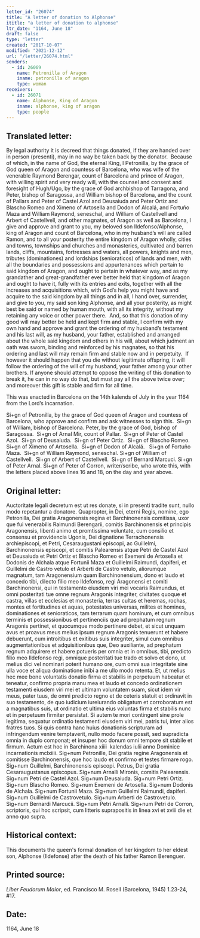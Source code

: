 ```yaml
---
letter_id: "26074"
title: "A letter of donation to Alphonse"
ititle: "a letter of donation to alphonse"
ltr_date: "1164, June 18"
draft: false
type: "letter"
created: "2017-10-07"
modified: "2021-12-12"
url: "/letter/26074.html"
senders:
  - id: 26069
    name: Petronilla of Aragon
    iname: petronilla of aragon
    type: woman
receivers:
  - id: 26071
    name: Alphonse, King of Aragon
    iname: alphonse, king of aragon
    type: people
---
```

<h2> Translated letter:</h2><p>By legal authority it is decreed that things donated, if they are handed over in person (presenti), may in no way be taken back by the donator.&nbsp; Because of which, in the name of God, the eternal King, I Petronilla, by the grace of God queen of Aragon and countess of Barcelona, who was wife of the venerable Raymond Berengar, count of Barcelona and prince of Aragon, with willing spirit and very ready will, with the counsel and consent and foresight of Hugh/Ugo, by the grace of God archbishop of Tarragona, and Peter, bishop of Saragossa, and William bishop of Barcelona, and the count of Pallars and Peter of Castel Azol and Deusaiuda and Peter Ortiz and Blascho Romeo and Ximeno of Artosella and Dodon of Alcalá, and Fortuño Maza and William Raymond, seneschal, and William of Castellvell and Arbert of Castellvell, and other magnates, of Aragon as well as Barcelona, I give and approve and grant to you, my beloved son Ildefonso/Alphonse, king of Aragon and count of Barcelona, who in my husband’s will are called Ramon, and to all your posterity the entire kingdom of Aragon wholly, cities and towns, townships and churches and monasteries, cultivated and barren lands, cliffs, mountains, fortresses and waters, all powers, knights and men, tributes (dominationes) and lordships (senioraticos) of lands and men, with all the boundaries and possessions and appurtenances which pertain to said kingdom of Aragon, and ought to pertain in whatever way, and as my grandather and great-grandfather ever better held that kingdom of Aragon and ought to have it, fully with its entries and exits, together with all the increases and acquisitions which, with God’s help you might have and acquire to the said kingdom by all things and in all, I hand over, surrender, and give to you, my said son king Alphonse, and all your posterity, as might best be said or named by human mouth, with all its integrity, without my retaining any voice or other power there.&nbsp; And, so that this donation of my good will may better be held and kept firm and stable, I confirm with my own hand and approve and grant the ordering of my husband’s testament and his last will, as my husband, your father, established and arranged about the whole said kingdom and others in his will, about which judment an oath was sworn, binding and reinforced by his magnates, so that his ordering and last will may remain firm and stable now and in perpetuity.&nbsp; If however it should happen that you die without legitimate offspring, it will follow the ordering of the will of my husband, your father among your other brothers. If anyone should attempt to oppose the writing of this donation to break it, he can in no way do that, but must pay all the above twice over; and moreover this gift is stable and firm for all time.</p><p>This was enacted in Barcelona on the 14th kalends of July in the year 1164 from the Lord’s incarnation.&nbsp;</p><p>Si+gn of Petronilla, by the grace of God queen of Aragon and countess of Barcelona, who approve and confirm and ask witnesses to sign this.&nbsp; Si+gn of William, bishop of Barcelona. Peter, by the grace of God, bishop of Saragossa.&nbsp; Si+gn of Arnal Mir, count of Pallar.&nbsp; Si+gn of Peter of Castel Azol.&nbsp; Si+gn of Deusaiuda.&nbsp; Si+gn of Peter Ortiz.&nbsp; Si+gn of Blascho Romeo.&nbsp; Si+gn of Ximeno of Artosella.&nbsp; Si+gn of Dodon of Alcalá.&nbsp; &nbsp;Si+gn of Fortuño Maza.&nbsp; Si+gn of William Raymond, seneschal. Si+gn of William of Castellvell.&nbsp; Si+gn of Arbert of Castellvell.&nbsp; Si+gn of Bernard Marcuci. Si+gn of Peter Arnal. Si+gn of Peter of Corron, writer/scribe, who wrote this, with the letters placed above lines 16 and 18, on the day and year above.</p><h2 class="mt-4"> Original letter:</h2><p><span>Auctoritate legali decretum est ut res donate, si in presenti tradite sunt, nullo modo repetantur a donatore. Quapropter, in Dei, eterni Regis, nomine, ego Petronilla, Dei gratia Aragonensis regina et Barchinonensis comitissa, uxor que fui venerabilis Raimundi Berengarii, comitis Barchinonensis et principis Aragonensis, libenti animo et promtissima voluntate, cum consilio et consensu et providencia Ugonis, Dei dignatione Terrachonensis archiepiscopi, et Petri, Cesaraugustani episcopi, ac Guillelmi, Barchinonensis episcopi, et comitis Palearensis atque Petri de Castel Azol et Deusaiuda et Petri Ortiz et Blascho Romeo et Exemeni de Artosella et Dodonis de Alchala atque Fortunii Maza et Guillelmi Raimundi, dapiferi, et Guillelmi de Castro vetulo et Arberti de Castro vetulo, aliorumque magnatum, tam Aragonensium quam Barchinonensium, dono et laudo et concedo tibi, dilecto filio meo Ildefonso, regi Aragonensi et comiti Barchinonensi, qui in testamento eiusdem viri mei vocaris Raimundus, et omni posteritati tue omne regnum Aragonis integriter, civitates quoque et castra, villas et ecclesias et monasteria, terras cultas et heremas, rochas, montes et fortitudines et aquas, potestates universas, milites et homines, dominationes et senioraticos, tam terrarum quam hominum, et cum omnibus terminis et possessionibus et pertinenciis que ad prephatum regnum Aragonis pertinet, et quocumque modo pertinere debet, et sicut unquam avus et proavus meus melius ipsum regnum Aragonis tenuerunt et habere debuerunt, cum introitibus et exitibus suis integriter, simul cum omnibus augmentationibus et adquisitionibus que, Deo auxiliante, ad prephatum regnum adquirere et habere potueris per omnia et in omnibus, tibi, predicto filio meo Ildefonso regi, omnique posteritati tue trado et solvo et dono, ut melius dici vel nominari poterit humano ore, cum omni sua integritate sine ulla voce et aliqua dominatione inibi a me ullo modo retenta. Et, ut melius hec mee bone voluntatis donatio firma et stabilis in perpetuum habeatur et teneatur, confirmo propria manu mea et laudo et concedo ordinationem testamenti eiusdem viri mei et ultimam voluntatem suam, sicut idem vir meus, pater tuus, de omni predicto regno et de ceteris statuit et ordinavit in suo testamento, de quo iudicium iureiurando obligatum et corroboratum est a magnatibus suis, ut ordinatio et ultima eius voluntas firma et stabilis nunc et in perpetuum firmiter persistat. Si autem te mori contingent sine prole legitima, sequatur ordinatio testamenti eiusdem viri mei, patris tui, inter alios fratres tuos. Si quis contra hanc huius donationis scripturam ad infringendum venire temptaverit, nullo modo facere possit, sed supradicta omnia in duplo componat; et insuper hoc donum omni tempore sit stabile et firmum. Actum est hoc in Barchinona </span><span>xiiii</span><span> &nbsp;kalendas iulii anno Dominice incarnationis </span><span>mclxiiii</span><span>. Sig+num Petronille, Dei gratia regine Aragonensis et comitisse Barchinonensis, que hoc laudo et confirmo et testes firmare rogo. Sig+num Guillelmi, Barchinonensis episcopi. Petrus, Dei gratia Cesaraugustanus episcopus. Sig+num Arnalli Mironis, comitis Palearensis. Sig+num Petri de Castel Azol. Sig+num Deusaiuda. Sig+num Petri Ortiz. Sig+num Blascho Romeo. Sig+num Exemeni de Artosella. Sig+num Dodonis de Alchala. Sig+num Fortunii Maza. Sig+num Guillelmi Raimundi, dapiferi. Sig+num Guillelmi de Castrovetulo. Sig+num Arberti de Castrovetulo. Sig+num Bernardi Marcucii. Sig+num Petri Arnalli. Sig+num Petri de Corron, scriptoris, qui hoc scripsit, cum litteris suprapositis in linea xvi et</span><span> xviii</span><span> die et anno quo supra.</span></p><h2 class="mt-4"> Historical context:</h2><p>This documents the queen's formal donation of her kingdom to her eldest son, Alphonse (Ildefonse) after the death of his father Ramon Berenguer.</p><h2 class="mt-4"> Printed source:</h2><p><em>Liber Feudorum Maior</em>, ed. Francisco M. Rosell (Barcelona, 1945) 1.23-24, #17.</p><h2 class="mt-4"> Date:</h2>1164, June 18
